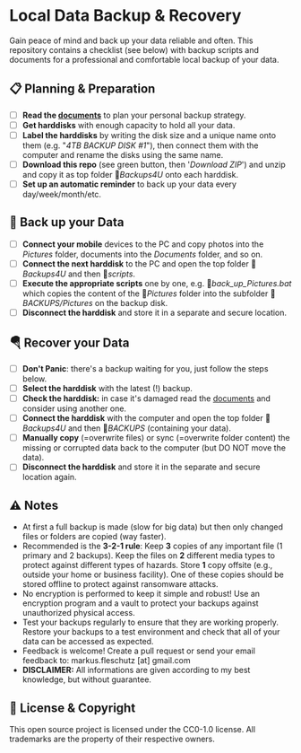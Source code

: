 Local Data Backup & Recovery
============================

Gain peace of mind and back up your data reliable and often. This repository contains a checklist (see below) with backup scripts and documents for a professional and comfortable local backup of your data.

📋 Planning & Preparation
--------------------------
- [ ] **Read the [documents](docs/)** to plan your personal backup strategy.
- [ ] **Get harddisks** with enough capacity to hold all your data.
- [ ] **Label the harddisks** by writing the disk size and a unique name onto them (e.g. "*4TB BACKUP DISK #1*"), then connect them with the computer and rename the disks using the same name.
- [ ] **Download this repo** (see green button, then '*Download ZIP*') and unzip and copy it as top folder 📁*Backups4U* onto each harddisk.
- [ ] **Set up an automatic reminder** to back up your data every day/week/month/etc.

💾 Back up your Data
---------------------
- [ ] **Connect your mobile** devices to the PC and copy photos into the *Pictures* folder, documents into the *Documents* folder, and so on.
- [ ] **Connect the next harddisk** to the PC and open the top folder 📁*Backups4U* and then 📁*scripts*.
- [ ] **Execute the appropriate scripts** one by one, e.g. 📄*back_up_Pictures.bat* which copies the content of the 📁*Pictures* folder into the subfolder 📁*BACKUPS/Pictures* on the backup disk.
- [ ] **Disconnect the harddisk** and store it in a separate and secure location.

🪂 Recover your Data
---------------------
- [ ] **Don't Panic**: there's a backup waiting for you, just follow the steps below.
- [ ] **Select the harddisk** with the latest (!) backup.
- [ ] **Check the harddisk:** in case it's damaged read the [documents](docs/) and consider using another one.
- [ ] **Connect the harddisk** with the computer and open the top folder 📁*Backups4U* and then 📁*BACKUPS* (containing your data).
- [ ] **Manually copy** (=overwrite files) or sync (=overwrite folder content) the missing or corrupted data back to the computer (but DO NOT move the data).
- [ ] **Disconnect the harddisk** and store it in the separate and secure location again.

⚠️ Notes
---------
* At first a full backup is made (slow for big data) but then only changed files or folders are copied (way faster).
* Recommended is the **3-2-1 rule**: Keep **3** copies of any important file (1 primary and 2 backups). Keep the files on **2** different media types to protect against different types of hazards. Store **1** copy offsite (e.g., outside your home or business facility). One of these copies should be stored offline to protect against ransomware attacks.
* No encryption is performed to keep it simple and robust! Use an encryption program and a vault to protect your backups against unauthorized physical access.
* Test your backups regularly to ensure that they are working properly. Restore your backups to a test environment and check that all of your data can be accessed as expected.
* Feedback is welcome! Create a pull request or send your email feedback to: markus.fleschutz [at] gmail.com
* **DISCLAIMER:** All informations are given according to my best knowledge, but without guarantee.

🤝 License & Copyright
-----------------------
This open source project is licensed under the CC0-1.0 license. All trademarks are the property of their respective owners.
